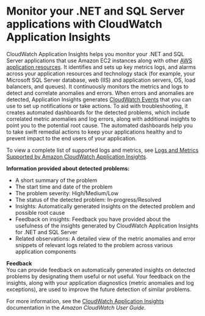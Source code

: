 # Monitor your \.NET and SQL Server applications with CloudWatch Application Insights<a name="monitoring-appinsights"></a>

CloudWatch Application Insights helps you monitor your \.NET and SQL Server applications that use Amazon EC2 instances along with other [AWS application resources](https://docs.aws.amazon.com/AmazonCloudWatch/latest/monitoring/appinsights-what-is.html#appinsights-components)\. It identifies and sets up key metrics logs, and alarms across your application resources and technology stack \(for example, your Microsoft SQL Server database, web \(IIS\) and application servers, OS, load balancers, and queues\)\. It continuously monitors the metrics and logs to detect and correlate anomalies and errors\. When errors and anomalies are detected, Application Insights generates [CloudWatch Events](https://docs.aws.amazon.com/AmazonCloudWatch/latest/events/WhatIsCloudWatchEvents.html) that you can use to set up notifications or take actions\. To aid with troubleshooting, it creates automated dashboards for the detected problems, which include correlated metric anomalies and log errors, along with additional insights to point you to the potential root cause\. The automated dashboards help you to take swift remedial actions to keep your applications healthy and to prevent impact to the end users of your application\.

To view a complete list of supported logs and metrics, see [Logs and Metrics Supported by Amazon CloudWatch Application Insights](https://docs.aws.amazon.com/AmazonCloudWatch/latest/monitoring/appinsights-logs-and-metrics.html)\.

**Information provided about detected problems:**
+ A short summary of the problem
+ The start time and date of the problem
+ The problem severity: High/Medium/Low
+ The status of the detected problem: In‐progress/Resolved
+ Insights: Automatically generated insights on the detected problem and possible root cause
+ Feedback on insights: Feedback you have provided about the usefulness of the insights generated by CloudWatch Application Insights for \.NET and SQL Server
+ Related observations: A detailed view of the metric anomalies and error snippets of relevant logs related to the problem across various application components

**Feedback**  
You can provide feedback on automatically generated insights on detected problems by designating them useful or not useful\. Your feedback on the insights, along with your application diagnostics \(metric anomalies and log exceptions\), are used to improve the future detection of similar problems\.

For more information, see the [CloudWatch Application Insights](https://docs.aws.amazon.com/AmazonCloudWatch/latest/monitoring/cloudwatch-application-insights.html) documentation in the *Amazon CloudWatch User Guide*\. 